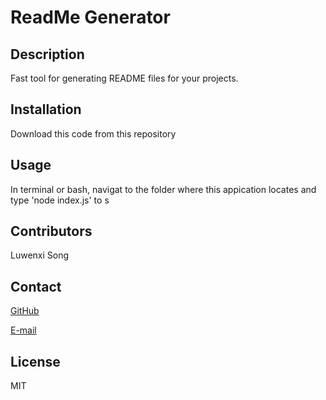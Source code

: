 # ReadMe Generator

 
## Description

Fast tool for generating  README files for your projects.

## Installation

Download this code from this repository

## Usage

In terminal or bash, navigat to the folder where this appication locates and type 'node index.js' to s

## Contributors

Luwenxi Song

## Contact

[GitHub](https://github.com/fzl666)

[E-mail](sluwenxi@gmail.com)

## License

MIT
